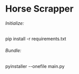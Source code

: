 # Horse Scrapper

###### Initialize:
pip install -r requirements.txt

###### Bundle:
pyinstaller --onefile main.py
